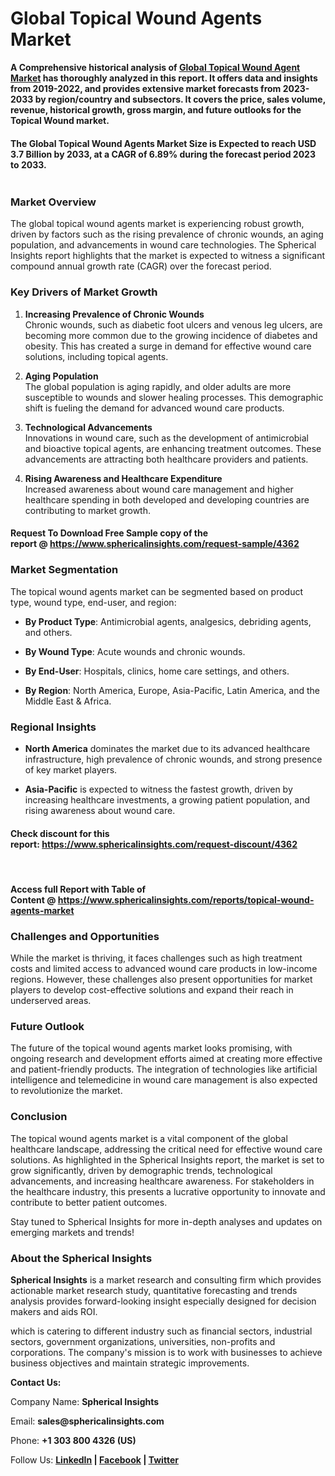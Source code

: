 <h1 class="news-post-title">Global Topical Wound Agents Market</h1>
<p><strong>A Comprehensive historical analysis of&nbsp;<a href="https://www.sphericalinsights.com/reports/topical-wound-agents-market" target="_blank" rel="noreferrer noopener">Global Topical Wound Agent Market</a>&nbsp;has thoroughly analyzed in this report. It offers data and insights from 2019-2022, and provides extensive market forecasts from 2023-2033 by region/country and subsectors. It covers the price, sales volume, revenue, historical growth, gross margin, and future outlooks for the Topical Wound market.</strong></p>
<h4><strong>The Global Topical Wound Agents Market Size is Expected to reach USD 3.7 Billion by 2033, at a CAGR of 6.89% during the forecast period 2023 to 2033.</strong></h4>
<p><strong><img src="https://www.sphericalinsights.com/images/rd/global-topical-wound-agents-market.png" alt="" /></strong></p>
<h3>Market Overview</h3>
<p>The global topical wound agents market is experiencing robust growth, driven by factors such as the rising prevalence of chronic wounds, an aging population, and advancements in wound care technologies. The Spherical Insights report highlights that the market is expected to witness a significant compound annual growth rate (CAGR) over the forecast period.</p>
<h3>Key Drivers of Market Growth</h3>
<ol>
<li>
<p><strong>Increasing Prevalence of Chronic Wounds</strong><br />Chronic wounds, such as diabetic foot ulcers and venous leg ulcers, are becoming more common due to the growing incidence of diabetes and obesity. This has created a surge in demand for effective wound care solutions, including topical agents.</p>
</li>
<li>
<p><strong>Aging Population</strong><br />The global population is aging rapidly, and older adults are more susceptible to wounds and slower healing processes. This demographic shift is fueling the demand for advanced wound care products.</p>
</li>
<li>
<p><strong>Technological Advancements</strong><br />Innovations in wound care, such as the development of antimicrobial and bioactive topical agents, are enhancing treatment outcomes. These advancements are attracting both healthcare providers and patients.</p>
</li>
<li>
<p><strong>Rising Awareness and Healthcare Expenditure</strong><br />Increased awareness about wound care management and higher healthcare spending in both developed and developing countries are contributing to market growth.</p>
</li>
</ol>
<h4>Request To Download Free Sample copy of the report&nbsp;@&nbsp;<a href="https://www.sphericalinsights.com/request-sample/4362">https://www.sphericalinsights.com/request-sample/4362</a></h4>
<h3>Market Segmentation</h3>
<p>The topical wound agents market can be segmented based on product type, wound type, end-user, and region:</p>
<ul>
<li>
<p><strong>By Product Type</strong>: Antimicrobial agents, analgesics, debriding agents, and others.</p>
</li>
<li>
<p><strong>By Wound Type</strong>: Acute wounds and chronic wounds.</p>
</li>
<li>
<p><strong>By End-User</strong>: Hospitals, clinics, home care settings, and others.</p>
</li>
<li>
<p><strong>By Region</strong>: North America, Europe, Asia-Pacific, Latin America, and the Middle East &amp; Africa.</p>
</li>
</ul>
<h3>Regional Insights</h3>
<ul>
<li>
<p><strong>North America</strong>&nbsp;dominates the market due to its advanced healthcare infrastructure, high prevalence of chronic wounds, and strong presence of key market players.</p>
</li>
<li>
<p><strong>Asia-Pacific</strong>&nbsp;is expected to witness the fastest growth, driven by increasing healthcare investments, a growing patient population, and rising awareness about wound care.</p>
</li>
</ul>
<h4>Check discount for this report:&nbsp;<a href="https://www.sphericalinsights.com/request-discount/4362">https://www.sphericalinsights.com/request-discount/4362</a></h4>
<p>&nbsp;</p>
<h4>Access full Report with Table of Content&nbsp;@&nbsp;<a href="https://www.sphericalinsights.com/reports/topical-wound-agents-market">https://www.sphericalinsights.com/reports/topical-wound-agents-market</a>&nbsp;</h4>
<h3>Challenges and Opportunities</h3>
<p>While the market is thriving, it faces challenges such as high treatment costs and limited access to advanced wound care products in low-income regions. However, these challenges also present opportunities for market players to develop cost-effective solutions and expand their reach in underserved areas.</p>
<h3>Future Outlook</h3>
<p>The future of the topical wound agents market looks promising, with ongoing research and development efforts aimed at creating more effective and patient-friendly products. The integration of technologies like artificial intelligence and telemedicine in wound care management is also expected to revolutionize the market.</p>
<h3>Conclusion</h3>
<p>The topical wound agents market is a vital component of the global healthcare landscape, addressing the critical need for effective wound care solutions. As highlighted in the Spherical Insights report, the market is set to grow significantly, driven by demographic trends, technological advancements, and increasing healthcare awareness. For stakeholders in the healthcare industry, this presents a lucrative opportunity to innovate and contribute to better patient outcomes.</p>
<p>Stay tuned to Spherical Insights for more in-depth analyses and updates on emerging markets and trends!</p>
<h3><strong>About the Spherical Insights</strong></h3>
<p><strong>Spherical Insights</strong>&nbsp;is a market research and consulting firm which provides actionable market research study, quantitative forecasting and trends analysis provides forward-looking insight especially designed for decision makers and aids ROI.</p>
<p>which is catering to different industry such as financial sectors, industrial sectors, government organizations, universities, non-profits and corporations. The company's mission is to work with businesses to achieve business objectives and maintain strategic improvements.</p>
<p><strong>Contact Us:</strong></p>
<p>Company Name:&nbsp;<strong>Spherical Insights</strong></p>
<p>Email:&nbsp;<strong>sales@sphericalinsights.com</strong></p>
<p>Phone:&nbsp;<strong>+1 303 800 4326 (US)</strong></p>
<p>Follow Us:&nbsp;<strong><a href="https://www.linkedin.com/company/spherical-insight/"><u>LinkedIn</u></a>&nbsp;|&nbsp;<a href="https://www.facebook.com/sphericalinsights22"><u>Facebook</u></a>&nbsp;|&nbsp;<a href="https://twitter.com/SInsights_US"><u>Twitter</u></a></strong></p>
